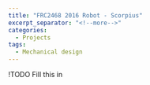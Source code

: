 ```yaml
---
title: "FRC2468 2016 Robot - Scorpius"
excerpt_separator: "<!--more-->"
categories:
  - Projects
tags:
  - Mechanical design
---
```


!TODO 
Fill this in